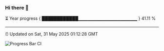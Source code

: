 ### Hi there 👋

⏳ Year progress { ████████████▁▁▁▁▁▁▁▁▁▁▁▁▁▁▁▁▁▁ } 41.11 %

---

⏰ Updated on Sat, 31 May 2025 01:12:28 GMT

![Progress Bar CI](https://github.com/liununu/liununu/workflows/Progress%20Bar%20CI/badge.svg)
